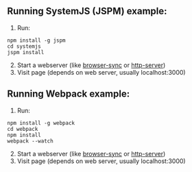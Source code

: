 ## Running SystemJS (JSPM) example:
1. Run:
```
npm install -g jspm
cd systemjs
jspm install
```
2. Start a webserver (like [browser-sync](http://browsersync.io/) or [http-server](https://www.npmjs.com/package/http-server))
3. Visit page (depends on web server, usually localhost:3000)

## Running Webpack example:
1. Run:
```
npm install -g webpack
cd webpack
npm install
webpack --watch
```
2. Start a webserver (like [browser-sync](http://browsersync.io/) or [http-server](https://www.npmjs.com/package/http-server))
3. Visit page (depends on web server, usually localhost:3000)
